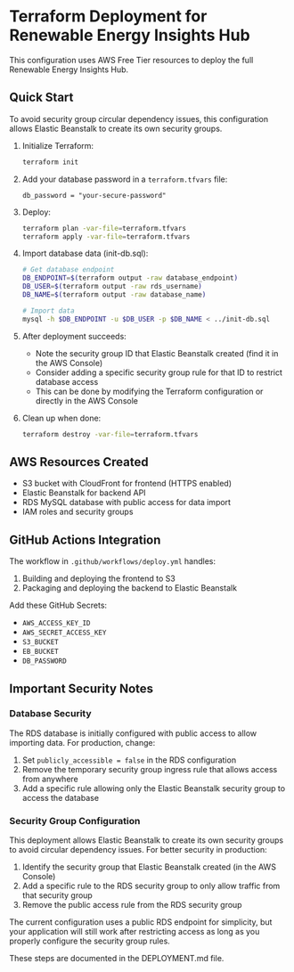 # Terraform Deployment for Renewable Energy Insights Hub

This configuration uses AWS Free Tier resources to deploy the full Renewable Energy Insights Hub.

## Quick Start

To avoid security group circular dependency issues, this configuration allows Elastic Beanstalk to create its own security groups.

1. Initialize Terraform:

   ```bash
   terraform init
   ```

2. Add your database password in a `terraform.tfvars` file:

   ```
   db_password = "your-secure-password"
   ```

3. Deploy:

   ```bash
   terraform plan -var-file=terraform.tfvars
   terraform apply -var-file=terraform.tfvars
   ```

4. Import database data (init-db.sql):

   ```bash
   # Get database endpoint
   DB_ENDPOINT=$(terraform output -raw database_endpoint)
   DB_USER=$(terraform output -raw rds_username)
   DB_NAME=$(terraform output -raw database_name)

   # Import data
   mysql -h $DB_ENDPOINT -u $DB_USER -p $DB_NAME < ../init-db.sql
   ```

5. After deployment succeeds:

   - Note the security group ID that Elastic Beanstalk created (find it in the AWS Console)
   - Consider adding a specific security group rule for that ID to restrict database access
   - This can be done by modifying the Terraform configuration or directly in the AWS Console

6. Clean up when done:
   ```bash
   terraform destroy -var-file=terraform.tfvars
   ```

## AWS Resources Created

- S3 bucket with CloudFront for frontend (HTTPS enabled)
- Elastic Beanstalk for backend API
- RDS MySQL database with public access for data import
- IAM roles and security groups

## GitHub Actions Integration

The workflow in `.github/workflows/deploy.yml` handles:

1. Building and deploying the frontend to S3
2. Packaging and deploying the backend to Elastic Beanstalk

Add these GitHub Secrets:

- `AWS_ACCESS_KEY_ID`
- `AWS_SECRET_ACCESS_KEY`
- `S3_BUCKET`
- `EB_BUCKET`
- `DB_PASSWORD`

## Important Security Notes

### Database Security

The RDS database is initially configured with public access to allow importing data. For production, change:

1. Set `publicly_accessible = false` in the RDS configuration
2. Remove the temporary security group ingress rule that allows access from anywhere
3. Add a specific rule allowing only the Elastic Beanstalk security group to access the database

### Security Group Configuration

This deployment allows Elastic Beanstalk to create its own security groups to avoid circular dependency issues. For better security in production:

1. Identify the security group that Elastic Beanstalk created (in the AWS Console)
2. Add a specific rule to the RDS security group to only allow traffic from that security group
3. Remove the public access rule from the RDS security group

The current configuration uses a public RDS endpoint for simplicity, but your application will still work after restricting access as long as you properly configure the security group rules.

These steps are documented in the DEPLOYMENT.md file.
